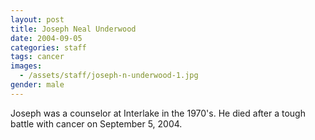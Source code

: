```yaml
---
layout: post
title: Joseph Neal Underwood
date: 2004-09-05
categories: staff
tags: cancer
images:
  - /assets/staff/joseph-n-underwood-1.jpg
gender: male
---
```

Joseph was a counselor at Interlake in the 1970's. He died after a tough battle with cancer on September 5, 2004.
